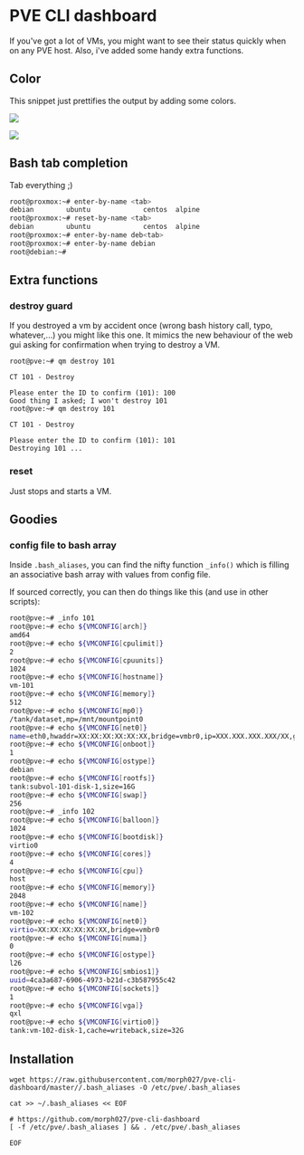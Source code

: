 # PVE CLI dashboard

If you've got a lot of VMs, you might want to see their status quickly when on any PVE host. Also, i've added some handy extra functions.

## Color

This snippet just prettifies the output by adding some colors.


![](pve-cli-dashboard.png)

![](pve-cli-dashboard-single.png)

## Bash tab completion

Tab everything ;)

```bash
root@proxmox:~# enter-by-name <tab>
debian        ubuntu             centos  alpine
root@proxmox:~# reset-by-name <tab>
debian        ubuntu             centos  alpine
root@proxmox:~# enter-by-name deb<tab>
root@proxmox:~# enter-by-name debian
root@debian:~#
```

## Extra functions

### destroy guard

If you destroyed a vm by accident once (wrong bash history call, typo, whatever,...) you might like this one. It mimics the new behaviour of the web gui asking for confirmation when trying to destroy a VM.

```
root@pve:~# qm destroy 101

CT 101 - Destroy

Please enter the ID to confirm (101): 100
Good thing I asked; I won't destroy 101
root@pve:~# qm destroy 101

CT 101 - Destroy

Please enter the ID to confirm (101): 101
Destroying 101 ...
```

### reset

Just stops and starts a VM.

## Goodies

### config file to bash array

Inside ```.bash_aliases```, you can find the nifty function ```_info()``` which is filling an associative bash array with values from config file.

If sourced correctly, you can then do things like this (and use in other scripts):

```bash
root@pve:~# _info 101
root@pve:~# echo ${VMCONFIG[arch]}
amd64
root@pve:~# echo ${VMCONFIG[cpulimit]}
2
root@pve:~# echo ${VMCONFIG[cpuunits]}
1024
root@pve:~# echo ${VMCONFIG[hostname]}
vm-101
root@pve:~# echo ${VMCONFIG[memory]}
512
root@pve:~# echo ${VMCONFIG[mp0]}
/tank/dataset,mp=/mnt/mountpoint0
root@pve:~# echo ${VMCONFIG[net0]}
name=eth0,hwaddr=XX:XX:XX:XX:XX:XX,bridge=vmbr0,ip=XXX.XXX.XXX.XXX/XX,gw=XXX.XXX.XXX.XXX
root@pve:~# echo ${VMCONFIG[onboot]}
1
root@pve:~# echo ${VMCONFIG[ostype]}
debian
root@pve:~# echo ${VMCONFIG[rootfs]}
tank:subvol-101-disk-1,size=16G
root@pve:~# echo ${VMCONFIG[swap]}
256
root@pve:~# _info 102
root@pve:~# echo ${VMCONFIG[balloon]}
1024
root@pve:~# echo ${VMCONFIG[bootdisk]}
virtio0
root@pve:~# echo ${VMCONFIG[cores]}
4
root@pve:~# echo ${VMCONFIG[cpu]}
host
root@pve:~# echo ${VMCONFIG[memory]}
2048
root@pve:~# echo ${VMCONFIG[name]}
vm-102
root@pve:~# echo ${VMCONFIG[net0]}
virtio=XX:XX:XX:XX:XX:XX,bridge=vmbr0
root@pve:~# echo ${VMCONFIG[numa]}
0
root@pve:~# echo ${VMCONFIG[ostype]}
l26
root@pve:~# echo ${VMCONFIG[smbios1]}
uuid=4ca3a687-6906-4973-b21d-c3b587955c42
root@pve:~# echo ${VMCONFIG[sockets]}
1
root@pve:~# echo ${VMCONFIG[vga]}
qxl
root@pve:~# echo ${VMCONFIG[virtio0]}
tank:vm-102-disk-1,cache=writeback,size=32G
```

## Installation

```
wget https://raw.githubusercontent.com/morph027/pve-cli-dashboard/master//.bash_aliases -O /etc/pve/.bash_aliases

cat >> ~/.bash_aliases << EOF

# https://github.com/morph027/pve-cli-dashboard
[ -f /etc/pve/.bash_aliases ] && . /etc/pve/.bash_aliases

EOF
```
